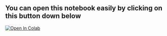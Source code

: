 ## You can open this notebook easily by clicking on this button down below   
[![Open In Colab](https://colab.research.google.com/assets/colab-badge.svg)](https://colab.research.google.com/github/weinerkervens/Ayiti_Analytics_Capstone_Project/blob/master/Notebooks/OSM_api.ipynb)